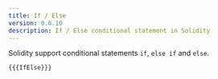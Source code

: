 ```yaml
---
title: If / Else
version: 0.6.10
description: If / Else conditional statement in Solidity
---
```


Solidity support conditional statements `if`, `else if` and `else`.

```solidity
{{{IfElse}}}
```
